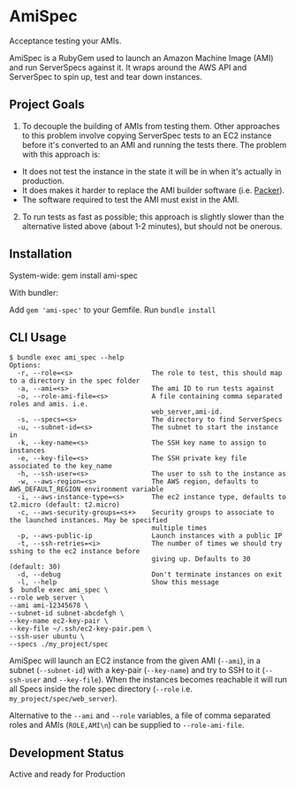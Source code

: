 # AmiSpec

Acceptance testing your AMIs.

AmiSpec is a RubyGem used to launch an Amazon Machine Image (AMI) and run ServerSpecs against it. It wraps around the AWS API and ServerSpec to spin up, test and tear down instances.

## Project Goals

1. To decouple the building of AMIs from testing them. Other approaches to this problem involve copying ServerSpec tests to an EC2 instance before it's converted to an AMI and running the tests there.
The problem with this approach is:

- It does not test the instance in the state it will be in when it's actually in production.
- It does makes it harder to replace the AMI builder software (i.e. [Packer](https://github.com/mitchellh/packer)).
- The software required to test the AMI must exist in the AMI.

2. To run tests as fast as possible; this approach is slightly slower than the alternative listed above (about 1-2 minutes), but should not be onerous.

## Installation

System-wide: gem install ami-spec

With bundler:

Add `gem 'ami-spec'` to your Gemfile.
Run `bundle install`

## CLI Usage

```cli
$ bundle exec ami_spec --help
Options:
  -r, --role=<s>                    The role to test, this should map to a directory in the spec folder
  -a, --ami=<s>                     The ami ID to run tests against
  -o, --role-ami-file=<s>           A file containing comma separated roles and amis. i.e.
                                    web_server,ami-id.
  -s, --specs=<s>                   The directory to find ServerSpecs
  -u, --subnet-id=<s>               The subnet to start the instance in
  -k, --key-name=<s>                The SSH key name to assign to instances
  -e, --key-file=<s>                The SSH private key file associated to the key_name
  -h, --ssh-user=<s>                The user to ssh to the instance as
  -w, --aws-region=<s>              The AWS region, defaults to AWS_DEFAULT_REGION environment variable
  -i, --aws-instance-type=<s>       The ec2 instance type, defaults to t2.micro (default: t2.micro)
  -c, --aws-security-groups=<s+>    Security groups to associate to the launched instances. May be specified
                                    multiple times
  -p, --aws-public-ip               Launch instances with a public IP
  -t, --ssh-retries=<i>             The number of times we should try sshing to the ec2 instance before
                                    giving up. Defaults to 30 (default: 30)
  -d, --debug                       Don't terminate instances on exit
  -l, --help                        Show this message
$  bundle exec ami_spec \
--role web_server \
--ami ami-12345678 \
--subnet-id subnet-abcdefgh \
--key-name ec2-key-pair \
--key-file ~/.ssh/ec2-key-pair.pem \
--ssh-user ubuntu \
--specs ./my_project/spec
```

AmiSpec will launch an EC2 instance from the given AMI (`--ami`), in a subnet (`--subnet-id`) with a key-pair (`--key-name`)
and try to SSH to it (`--ssh-user` and `--key-file`).
When the instances becomes reachable it will run all Specs inside the role spec directory (`--role` i.e. `my_project/spec/web_server`).

Alternative to the `--ami` and `--role` variables, a file of comma separated roles and AMIs (`ROLE,AMI\n`) can be supplied to `--role-ami-file`. 

## Development Status

Active and ready for Production
